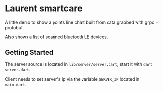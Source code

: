 # Laurent smartcare

A little demo to show a points line chart built from data grabbed with grpc + protobuf.

Also shows a list of scanned bluetooth LE devices.

## Getting Started

The server source is located in `lib/server/server.dart`, start it with `dart server.dart`.

Client needs to set server's ip via the variable `SERVER_IP` located in `main.dart`.
